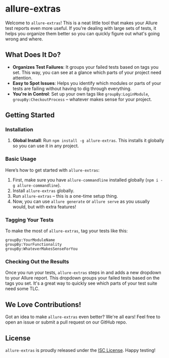 # allure-extras

Welcome to `allure-extras`! This is a neat little tool that makes your Allure test reports even more useful. If you're dealing with large sets of tests, it helps you organize them better so you can quickly figure out what's going wrong and where.

## What Does It Do?

- **Organizes Test Failures**: It groups your failed tests based on tags you set. This way, you can see at a glance which parts of your project need attention.
- **Easy to Spot Issues**: Helps you identify which modules or parts of your tests are failing without having to dig through everything.
- **You're in Control**: Set up your own tags like `groupBy:LoginModule`, `groupBy:CheckoutProcess` – whatever makes sense for your project.

## Getting Started

### Installation

1. **Global Install**: Run `npm install -g allure-extras`. This installs it globally so you can use it in any project.

### Basic Usage

Here’s how to get started with `allure-extras`:

1. First, make sure you have `allure-commandline` installed globally (`npm i -g allure-commandline`).
2. Install `allure-extras` globally.
3. Run `allure-extras` – this is a one-time setup thing.
4. Now, you can use `allure generate` or `allure serve` as you usually would, but with extra features!

### Tagging Your Tests

To make the most of `allure-extras`, tag your tests like this:

```plaintext
groupBy:YourModuleName
groupBy:YourFunctionality
groupBy:WhateverMakesSenseForYou
```

### Checking Out the Results

Once you run your tests, `allure-extras` steps in and adds a new dropdown to your Allure report. This dropdown groups your failed tests based on the tags you set. It's a great way to quickly see which parts of your test suite need some TLC.

## We Love Contributions!

Got an idea to make `allure-extras` even better? We're all ears! Feel free to open an issue or submit a pull request on our GitHub repo.

## License

`allure-extras` is proudly released under the [ISC License](LICENSE). Happy testing!
